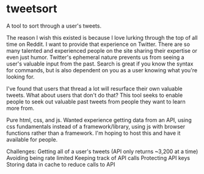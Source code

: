 # tweetsort
A tool to sort through a user's tweets.

The reason I wish this existed is because I love lurking through the top of all time on Reddit. I want to provide that experience on Twitter.
There are so many talented and experienced people on the site sharing their expertise or even just humor. Twitter's ephemeral nature prevents us from seeing a user's
valuable input from the past. Search is great if you know the syntax for commands, but is also dependent on you as a user knowing what you're looking for.

I've found that users that thread a lot will resurface their own valuable tweets. What about users that don't do that? This tool seeks to enable people to seek out valuable past
tweets from people they want to learn more from.

Pure html, css, and js. Wanted experience getting data from an API, using css fundamentals instead of a framework/library, using js with browser functions rather than a framework.
I'm hoping to host this and have it available for people.

Challenges:
Getting all of a user's tweets (API only returns ~3,200 at a time)
Avoiding being rate limited
Keeping track of API calls
Protecting API keys
Storing data in cache to reduce calls to API
